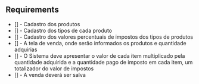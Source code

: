 ## Requirements

- [] - Cadastro dos produtos
- [] - Cadastro dos tipos de cada produto
- [] - Cadastro dos valores percentuais de impostos dos tipos de produtos
- [] - A tela de venda, onde serão informados os produtos e quantidade adquirias
- [] - O Sistema deve apresentar o valor de cada item multiplicado pela quantidade adquirida e a quantidade
       pago de imposto em cada item, um totalizador do valor de impostos
- [] - A venda deverá ser salva